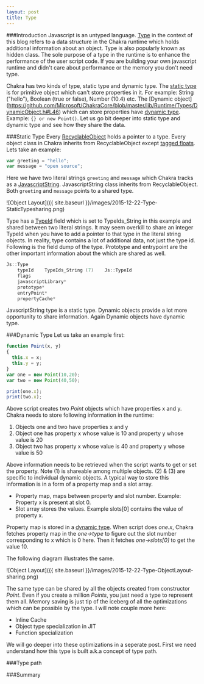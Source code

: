 ```yaml
---
layout: post
title: Type
---
```


###Introduction
Javascript is an untyped language. [Type](https://github.com/Microsoft/ChakraCore/blob/master/lib/Runtime/Types/Type.h#L22) in the context of this blog refers to a data structure in the Chakra runtime which holds additional information about an object. Type is also popularly known as hidden class. The sole purpose of a type in the runtime is to enhance the performance of the user script code. If you are building your own javascript runtime and didn't care about performance or the memory you don't need type. 

Chakra has two kinds of type, static type and dynamic type. The [static type](https://github.com/Microsoft/ChakraCore/blob/master/lib/Runtime/Types/StaticType.h) is for primitive object which can't store properties in it. For example: String ("hello"), Boolean (true or false), Number (10.4) etc. The [Dynamic object] (https://github.com/Microsoft/ChakraCore/blob/master/lib/Runtime/Types/DynamicObject.h#L46)  which can store properties have [dynamic type](https://github.com/Microsoft/ChakraCore/blob/master/lib/Runtime/Types/DynamicType.h). Example: `{} or new Point()`. Let us go bit deeper into static type and dynamic type and see how they share the data. 


###Static Type
Every [RecyclableObject](https://github.com/Microsoft/ChakraCore/blob/master/lib/Runtime/Types/RecyclableObject.h#L191) holds a pointer to a type. Every object class in Chakra inherits from RecyclableObject except [tagged floats](http://abchatra.github.io/TaggedFloat/). Lets take an example:

```js
var greeting = "hello";
var message = "open source";
```

Here we have two literal strings `greeting` and `message` which Chakra tracks as a [JavascriptString](https://github.com/Microsoft/ChakraCore/blob/master/lib/Runtime/Library/JavascriptString.h#L50). JavascriptString class inherits from RecyclableObject. Both `greeting` and `message` points to a shared type. 

![Object Layout]({{ site.baseurl }}/images/2015-12-22-Type-StaticTypesharing.png)

Type has a [TypeId](https://github.com/Microsoft/ChakraCore/blob/master/lib/Runtime/Types/EdgeJavascriptTypeId.h#L23) field which is set to TypeIds_String in this example and shared between two literal strings. It may seem overkill to share an integer TypeId when you have to add a pointer to that type in the literal string objects. In reality, type contains a lot of additional data, not just the type id. Following is the field dump of the type. Prototype and entrypoint are the other important information about the which are shared as well.

```C++
Js::Type
    typeId    TypeIds_String (7)    Js::TypeId
    flags        
    javascriptLibrary*
    prototype*
    entryPoint*
    propertyCache*
```

JavscriptString type is a static type. Dynamic objects provide a lot more opportunity to share information. Again Dynamic objects have dynamic type.

###Dynamic Type
Let us take an example first:

```js
function Point(x, y)
{ 
  this.x = x;
  this.y = y;
}
var one = new Point(10,20);
var two = new Point(40,50);

print(one.x);
print(two.x);
```

Above script creates two *Point* objects which have properties x and y. Chakra needs to store following information in the runtime:

1.  Objects one and two have properties x and y
2.  Object one has property x whose value is 10 and property y whose value is 20
3.  Object two has property x whose value is 40 and property y whose value is 50

Above information needs to be retrieved when the script wants to get or set the property. Note (1) is shareable among multiple objects. (2) & (3) are specific to individual dynamic objects. A typical way to store this information is in a form of a property map and a slot array.

- Property map, maps between property and slot number. Example: Property x is present at slot 0. 
- Slot array stores the values. Example slots[0] contains the value of property x. 

Property map is stored in a [dynamic type](https://github.com/Microsoft/ChakraCore/blob/master/lib/Runtime/Types/DynamicType.h). When script does *one.x*, Chakra fetches property map in the *one->type* to figure out the slot number corresponding to x which is 0 here. Then it fetches *one->slots[0]* to get the value 10. 

The following diagram illustrates the same. 

![Object Layout]({{ site.baseurl }}/images/2015-12-22-Type-ObjectLayout-sharing.png)

The same type can be shared by all the objects created from constructor *Point*. Even if you create a million *Points*, you just need a type to represent them all. Memory saving is just tip of the iceberg of all the optimizations which can be possible by the type. I will note couple more here:

- Inline Cache
- Object type specialization in JIT
- Function specialization

We will go deeper into these optimizations in a seperate post. First we need understand how this type is built a.k.a concept of type path.

###Type path

###Summary
